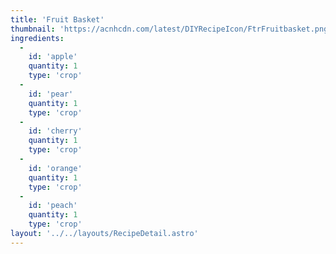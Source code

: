 ```yaml
---
title: 'Fruit Basket'
thumbnail: 'https://acnhcdn.com/latest/DIYRecipeIcon/FtrFruitbasket.png'
ingredients:
  -
    id: 'apple'
    quantity: 1
    type: 'crop'
  -
    id: 'pear'
    quantity: 1
    type: 'crop'
  -
    id: 'cherry'
    quantity: 1
    type: 'crop'
  -
    id: 'orange'
    quantity: 1
    type: 'crop'
  -
    id: 'peach'
    quantity: 1
    type: 'crop'
layout: '../../layouts/RecipeDetail.astro'
---
```

